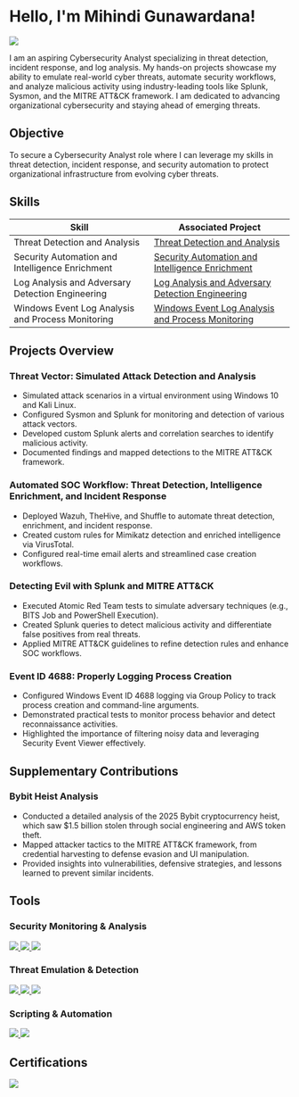 # Hello, I'm Mihindi Gunawardana!
<a href="https://www.linkedin.com/in/mihindi-gunawardana-44a0a432b/" target="_blank"><img src="https://img.shields.io/badge/-LinkedIn-0072b1?&style=for-the-badge&logo=linkedin&logoColor=white" /></a>

I am an aspiring Cybersecurity Analyst specializing in threat detection, incident response, and log analysis. My hands-on projects showcase my ability to emulate real-world cyber threats, automate security workflows, and analyze malicious activity using industry-leading tools like Splunk, Sysmon, and the MITRE ATT&CK framework. I am dedicated to advancing organizational cybersecurity and staying ahead of emerging threats.

## Objective

To secure a Cybersecurity Analyst role where I can leverage my skills in threat detection, incident response, and security automation to protect organizational infrastructure from evolving cyber threats.
 
## Skills

| Skill                                         | Associated Project         |
|-----------------------------------------------|----------------------------|
| Threat Detection and Analysis | <a href="https://github.com/Mihindig/Threat-Vector-Simulated-Attack-Detection-and-Analysis">Threat Detection and Analysis</a>|
| Security Automation and Intelligence Enrichment | <a href="https://github.com/Mihindig/Automated-SOC-Workflow-Threat-Detection-Intelligence-Enrichment-and-Incident-Response-.git">Security Automation and Intelligence Enrichment</a>|
| Log Analysis and Adversary Detection Engineering | <a href="https://github.com/Mihindig/Detecting-Evil-with-Splunk-and-MITRE-ATT-CK.git">Log Analysis and Adversary Detection Engineering</a>|
| Windows Event Log Analysis and Process Monitoring | <a href="https://github.com/Mihindig/eventid4688.git">Windows Event Log Analysis and Process Monitoring</a>|
                                                                            
## Projects Overview

### Threat Vector: Simulated Attack Detection and Analysis  
- Simulated attack scenarios in a virtual environment using Windows 10 and Kali Linux.  
- Configured Sysmon and Splunk for monitoring and detection of various attack vectors.  
- Developed custom Splunk alerts and correlation searches to identify malicious activity.  
- Documented findings and mapped detections to the MITRE ATT&CK framework.  

### Automated SOC Workflow: Threat Detection, Intelligence Enrichment, and Incident Response  
- Deployed Wazuh, TheHive, and Shuffle to automate threat detection, enrichment, and incident response.  
- Created custom rules for Mimikatz detection and enriched intelligence via VirusTotal.  
- Configured real-time email alerts and streamlined case creation workflows.  

### Detecting Evil with Splunk and MITRE ATT&CK  
- Executed Atomic Red Team tests to simulate adversary techniques (e.g., BITS Job and PowerShell Execution).  
- Created Splunk queries to detect malicious activity and differentiate false positives from real threats.  
- Applied MITRE ATT&CK guidelines to refine detection rules and enhance SOC workflows.  

### Event ID 4688: Properly Logging Process Creation  
- Configured Windows Event ID 4688 logging via Group Policy to track process creation and command-line arguments.  
- Demonstrated practical tests to monitor process behavior and detect reconnaissance activities.  
- Highlighted the importance of filtering noisy data and leveraging Security Event Viewer effectively.  

## Supplementary Contributions  

### Bybit Heist Analysis  
- Conducted a detailed analysis of the 2025 Bybit cryptocurrency heist, which saw $1.5 billion stolen through social engineering and AWS token theft.  
- Mapped attacker tactics to the MITRE ATT&CK framework, from credential harvesting to defense evasion and UI manipulation.  
- Provided insights into vulnerabilities, defensive strategies, and lessons learned to prevent similar incidents.

## Tools  

### Security Monitoring & Analysis  
<div>  
  <a href="https://www.splunk.com/"> <img src="https://img.shields.io/badge/-Splunk-000000?&style=for-the-badge&logo=Splunk&logoColor=white" /> </a>  
  <a href="https://docs.microsoft.com/en-us/sysinternals/downloads/sysmon"> <img src="https://img.shields.io/badge/-Sysmon-0078D4?&style=for-the-badge&logo=Windows&logoColor=white" /> </a>  
  <a href="https://wazuh.com/"> <img src="https://img.shields.io/badge/-Wazuh-0073a8?&style=for-the-badge&logo=Wazuh&logoColor=white" /> </a>  
</div>  

### Threat Emulation & Detection  
<div>  
  <a href="https://github.com/redcanaryco/atomic-red-team"> <img src="https://img.shields.io/badge/-Atomic_Red_Team-F05A28?&style=for-the-badge&logo=Github&logoColor=white" /> </a>  
  <a href="https://attack.mitre.org/"> <img src="https://img.shields.io/badge/-MITRE_ATT&CK-005571?&style=for-the-badge&logo=MITRE&logoColor=white" /> </a>  
  <a href="https://www.metasploit.com/"> <img src="https://img.shields.io/badge/-Metasploit-8A2BE2?&style=for-the-badge&logo=Metasploit&logoColor=white" /> </a>  
</div>  

### Scripting & Automation  
<div>  
  <a href="https://learn.microsoft.com/en-us/powershell/"> <img src="https://img.shields.io/badge/-PowerShell-5391FE?&style=for-the-badge&logo=PowerShell&logoColor=white" /> </a>  
  <a href="https://shuffler.io/"> <img src="https://img.shields.io/badge/-Shuffle_SOAR-FF5733?&style=for-the-badge&logo=Shuffle&logoColor=white" /> </a>  
</div>  

## Certifications  

<div>  
  <img src="https://img.shields.io/badge/-Google_Cybersecurity_Professional_Certificate-4285F4?&style=for-the-badge&logo=Google&logoColor=white" />  
</div>  



